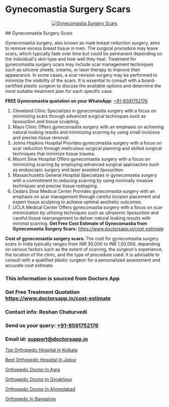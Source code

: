 # Gynecomastia Surgery Scars

<p align="center">
  <a href="null">
    <img src="null" alt="Gynecomastia Surgery Scars">
  </a>
</p>
## Gynecomastia Surgery Scars

Gynecomastia surgery, also known as male breast reduction surgery, aims to remove excess breast tissue in men. The surgical procedure may leave scars, which typically fade over time but could be permanent depending on the individual's skin type and how well they heal. Treatment for gynecomastia surgery scars may include scar management techniques such as silicone sheets, creams, or laser therapy to improve their appearance. In some cases, a scar revision surgery may be performed to minimize the visibility of the scars. It is essential to consult with a board-certified plastic surgeon to discuss the available options and determine the most suitable treatment plan for each specific case.

**FREE Gynecomastia quotation on your WhatsApp:**  [+91-8591752176](https://api.whatsapp.com/send?phone=8591752176)

1) Cleveland Clinic   Specializes in gynecomastia surgery with a focus on minimizing scars through advanced surgical techniques such as liposuction and tissue sculpting.
2) Mayo Clinic   Offers gynecomastia surgery with an emphasis on achieving natural looking results and minimizing scarring by using small incisions and precise tissue removal.
3) Johns Hopkins Hospital   Provides gynecomastia surgery with a focus on scar reduction through meticulous surgical planning and skilled surgical techniques that minimize tissue trauma.
4) Mount Sinai Hospital   Offers gynecomastia surgery with a focus on minimizing scarring by employing advanced surgical approaches such as endoscopic surgery and laser assisted liposuction.
5) Massachusetts General Hospital   Specializes in gynecomastia surgery with a commitment to reducing scarring by using minimally invasive techniques and precise tissue reshaping.
6) Cedars Sinai Medical Center   Provides gynecomastia surgery with an emphasis on scar management through careful incision placement and expert tissue sculpting to achieve optimal aesthetic outcomes.
7) UCLA Medical Center   Offers gynecomastia surgery with a focus on scar minimization by utilizing techniques such as ultrasonic liposuction and careful tissue rearrangement to deliver natural looking results with minimal scarring.
**Get Free Cost Estimate of Gynecomastia from Gynecomastia Surgery Scars:** https://www.doctorsapp.in/cost-estimate

**Cost of gynecomastia surgery scars:**
The cost for gynecomastia surgery scars in India typically ranges from INR 30,000 to INR 1,50,000, depending on various factors such as the extent of scarring, the surgeon's experience, the location of the clinic, and the type of procedure used. It is advisable to consult with a qualified plastic surgeon for a personalized assessment and accurate cost estimate.

### This information is sourced from Doctors App 
### Get Free Treatment Quotation https://www.doctorsapp.in/cost-estimate
### Contact info: Roshan Chaturvedi 
### Send us your query: [+91-8591752176](https://api.whatsapp.com/send?phone=8591752176) 
### Email id: support@doctorsapp.in

[Top Orthopedic Hospital In Kolkata](https://www.linkedin.com/pulse/top-orthopedic-hospital-kolkata-doctorsapp-dhaka-z4poe?trackingId=U1EWjSmYl%2FzfLfjjA90Uaw%3D%3D&lipi=urn%3Ali%3Apage%3Ad_flagship3_company_admin%3Bo%2BosOGJBSO63YocmsfjAZA%3D%3D)

[Best Orthopedic Hospital In Jaipur](https://www.linkedin.com/pulse/best-orthopedic-doctor-jaipur-acl-tear-treatment-2ghje?trackingId=rmxaifl1%2FuZdsbLD28CYqA%3D%3D&lipi=urn%3Ali%3Apage%3Ad_flagship3_company_admin%3BxUBWLKzDRA2fVBqJ%2Fp%2FTnw%3D%3D)

[Orthopedic Doctor In Agra](https://medium.com/@vimalrana22/orthopedic-doctor-in-agra-c79d745e6800)

[Orthopedic Doctor In Gorakhpur](https://medium.com/@vimalrana22/orthopedic-doctor-in-gorakhpur-bec0a4633b30)

[Orthopedic Doctor In Ahmedabad](https://doctors-apps.github.io/doctorsapp/orthopedic-doctor-in-ahmedabad)

[Orthopedic In Bangalore](https://doctors-apps.github.io/doctorsapp/orthopedic-in-bangalore)

